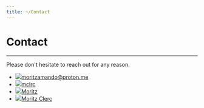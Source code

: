 ```yaml
---
title: ~/Contact
---
```

# Contact

---

Please don't hesitate to reach out for any reason.

- [<img src="/img/mail.png" class="icon-24" />moritzamando@proton.me](mailto:moritzamando@proton.me)
- [<img src="/img/gh.png" class="icon-24" />mclrc](https://github.com/mclrc)
- [<img src="/img/twitter.png" class="icon-24" />Moritz](https://twitter.com/pixldemon)
- [<img src="/img/in-white-48-2x.png" class="icon-24" />Moritz Clerc](https://www.linkedin.com/in/moritz-clerc-969a2a257/)
